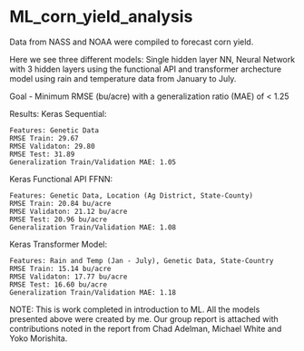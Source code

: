 # ML_corn_yield_analysis
Data from NASS and NOAA were compiled to forecast corn yield. 

Here we see three different models: Single hidden layer NN, Neural Network with 3 hidden layers using the functional API and transformer archecture model using rain and temperature data from January to July.

Goal - Minimum RMSE (bu/acre) with a generalization ratio (MAE) of < 1.25

Results:
  Keras Sequential:

    Features: Genetic Data
    RMSE Train: 29.67
    RMSE Validaton: 29.80 
    RMSE Test: 31.89
    Generalization Train/Validation MAE: 1.05

  Keras Functional API FFNN:
  
    Features: Genetic Data, Location (Ag District, State-County)
    RMSE Train: 20.84 bu/acre
    RMSE Validaton: 21.12 bu/acre
    RMSE Test: 20.96 bu/acre
    Generalization Train/Validation MAE: 1.08

 Keras Transformer Model:
 
    Features: Rain and Temp (Jan - July), Genetic Data, State-Country
    RMSE Train: 15.14 bu/acre
    RMSE Validaton: 17.77 bu/acre
    RMSE Test: 16.60 bu/acre
    Generalization Train/Validation MAE: 1.18

NOTE: This is work completed in introduction to ML. All the models presented above were created by me. Our group report is attached with contributions noted in the report from Chad Adelman, Michael White and Yoko Morishita.




    
  
